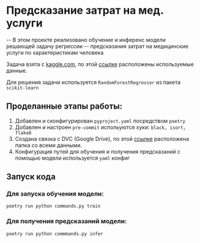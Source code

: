 # Предсказание затрат на мед. услуги

-- В этом проекте реализовано обучение и инференс модели решающей задачу регрессии -- предсказания затрат на медицинские услуги по характеристикам человека

Задача взята с [kaggle.com](www.kaggle.com), по этой [ссылке](https://www.kaggle.com/code/shitalandhalkar/regression-medical-cost-personal/input) расположены используемые данные.

Для решения задачи используется `RandomForestRegressor` из пакета `scikit-learn`

## Проделанные этапы работы:

1. Добавлен и сконфигурирован `pyproject.yaml` посредством `poetry`
2. Добавлен и настроен `pre-commit` испольуются хуки: `black, isort, flake8`
3. Создана связка с DVC (Google Drive), по этой [ссылке](https://drive.google.com/drive/folders/1TfegdEVRJUzHZbA8Cz0Eyrui5J3molZ0?usp=share_link) расположена папка со всеми данными.
4. Конфигурация путей для обучения и получения предсказаний с помощью модели используется `yaml` конфиг


## Запуск кода

### Для запуска обучения модели:

`poetry run python commands.py train`

### Для получения предсказаний модели:

`poetry run python commmands.py infer`
